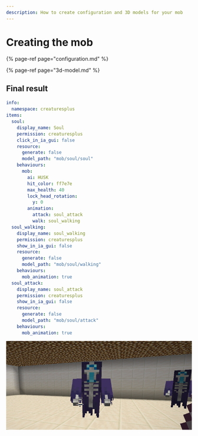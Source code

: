 ```yaml
---
description: How to create configuration and 3D models for your mob
---
```


# Creating the mob

{% page-ref page="configuration.md" %}

{% page-ref page="3d-model.md" %}

## Final result

```yaml
info:
  namespace: creaturesplus
items:
  soul:
    display_name: Soul
    permission: creaturesplus
    click_in_ia_gui: false
    resource:
      generate: false
      model_path: "mob/soul/soul"
    behaviours:
      mob:
        ai: HUSK
        hit_color: ff7e7e
        max_health: 40
        lock_head_rotation:
          y: 0
        animation:
          attack: soul_attack
          walk: soul_walking
  soul_walking:
    display_name: soul_walking
    permission: creaturesplus
    show_in_ia_gui: false
    resource:
      generate: false
      model_path: "mob/soul/walking"
    behaviours:
      mob_animation: true
  soul_attack:
    display_name: soul_attack
    permission: creaturesplus
    show_in_ia_gui: false
    resource:
      generate: false
      model_path: "mob/soul/attack"
    behaviours:
      mob_animation: true
```

![](../../../../../.gitbook/assets/image%20%2816%29.png)

